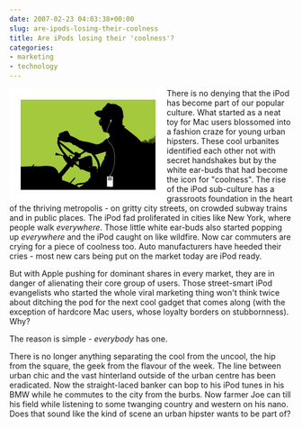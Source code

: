 ```yaml
---
date: 2007-02-23 04:03:38+00:00
slug: are-ipods-losing-their-coolness
title: Are iPods losing their 'coolness'?
categories:
- marketing
- technology
---
```






<img align="left" style="border:20px solid white" src="/images/Farmer_iPod_sm_thumb%5B6%5D.gif">

There is no denying that the iPod has become part of our popular culture. What started as a neat toy for Mac users blossomed into a fashion craze for young urban hipsters. These cool urbanites identified each other not with secret handshakes but by the white ear-buds that had become the icon for "coolness". The rise of the iPod sub-culture has a grassroots foundation in the heart of the thriving metropolis - on gritty city streets, on crowded subway trains and in public places. The iPod fad proliferated in cities like New York, where people walk _everywhere_. Those little white ear-buds also started popping up _everywhere_ and the iPod caught on like wildfire. Now car commuters are crying for a piece of coolness too. Auto manufacturers have heeded their cries - most new cars being put on the market today are iPod ready.




But with Apple pushing for dominant shares in every market, they are in danger of alienating their core group of users. Those street-smart iPod evangelists who started the whole viral marketing thing won't think twice about ditching the pod for the next cool gadget that comes along (with the exception of hardcore Mac users, whose loyalty borders on stubbornness). Why?




The reason is simple - _everybody_ has one.




There is no longer anything separating the cool from the uncool, the hip from the square, the geek from the flavour of the week. The line between urban chic and the vast hinterland outside of the urban centre has been eradicated. Now the straight-laced banker can bop to his iPod tunes in his BMW while he commutes to the city from the burbs. Now farmer Joe can till his field while listening to some twanging country and western on his nano. Does that sound like the kind of scene an urban hipster wants to be part of? 



